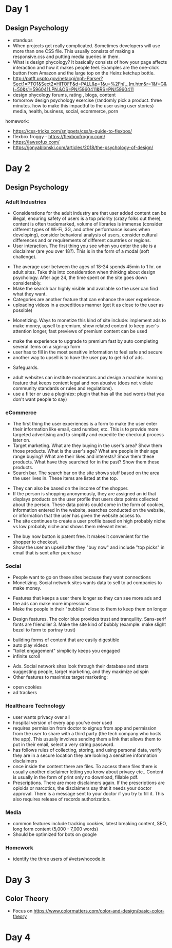 # Day 1
## Design Psychology
- standups 
- When projects get really complicated. Sometimes developers will use more than one CSS file. This usually consists of making a responsive.css and putting media queries in them. 
- What is design phycology? It basically consists of how your page affects interaction and how it makes people feel. Examples are the one-click button from Amazon and the large top on the Heinz ketchup bottle. 
- http://patft.uspto.gov/netacgi/nph-Parser?Sect1=PTO1&Sect2=HITOFF&d=PALL&p=1&u=%2Fn[…]m.htm&r=1&f=G&l=50&s1=5960411.PN.&OS=PN/5960411&RS=PN/5960411
- design phycology forums, rating , blogs, content
- tomorrow design psychology exercise (randomly pick a product. three minutes. how to make this impactful to the user using user stories) media, health, business, social, ecommerce, porn

homework: 
- https://css-tricks.com/snippets/css/a-guide-to-flexbox/
- flexbox froggy - https://flexboxfroggy.com/
- https://lawsofux.com/
- https://jonyablonski.com/articles/2018/the-psychology-of-design/

# Day 2
## Design Psychology 
### Adult Industries 
- Considerations for the adult industry are that user added content can be illegal, ensuring safety of users is a top priority (crazy folks out there), content is often trademarked, volume of libraries is immense (consider different types of Wi-Fi, 3G, and other performance issues when developing), consider behavioral analysis of users, consider cultural differences and or requirements of different countries or regions. 
- User interaction. The first thing you see when you enter the site is a disclaimer (are you over 18?). This is in the form of a modal (soft challenge). 
* The average user between the ages of 18-24 spends 45min to 1 hr. on adult sites. Take this into consideration when thinking about design psychology. After age 24, the time spent on the site goes down considerably. 
* Make the search bar highly visible and available so the user can find what they want.
* Categories are another feature that can enhance the user experience. 
* uploading videos in a expeditious manner (get it as close to the user as possible) <ol>
- Monetizing. Ways to monetize this kind of site include: implement ads to make money, upsell to premium, show related content to keep user's attention longer, fast previews of premium content can be used
* make the experience to upgrade to premium fast by auto completing several items on a sign-up form
* user has to fill in the most sensitive information to feel safe and secure
* another way to upsell is to have the user pay to get rid of ads. 
- Safeguards. 
* adult websites can institute moderators and design a machine learning feature that keeps content legal and non abusive (does not violate community standards or rules and regulations).
* use a filter or use a plugin(ex: plugin that has all the bad words that you don't want people to say)

### eCommerce 
- The first thing the user experiences is a form to make the user enter their information like email, card number, etc. This is to provide more targeted advertising and to simplify and expedite the checkout process later on. 
- Target marketing. What are they buying in the user's area? Show them those products.  What is the user's age? What are people in their age range buying? What are their likes and interests? Show them these products. What have they searched for in the past? Show them these products.
- Search bar. The search bar on the site shows stuff based on the area the user lives in. These items are listed at the top.
* They can also be based on the income of the shopper.
* If the person is shopping anonymously, they are assigned an id that displays products on the user profile that users data points collected about the person. These data points could come in the form of cookies, information entered in the website, searches conducted on the website, or information that the user has given the website access to.
* The site continues to create a user profile based on high probably niche vs low probably niche and shows them relevant items.
- The buy now button is patent free. It makes it convenient for the shopper to checkout.  
- Show the user an upsell after they "buy now" and include "top picks" in email that is sent after purchase 

### Social
- People want to go on these sites because they want connections
- Monetizing. Social network sites wants data to sell to ad companies to make money. 
* Features that keeps a user there longer so they can see more ads and the ads can make more impressions
* Make the people in their "bubbles" close to them to keep them on longer
- Design features. The color blue provides trust and tranquility. Sans-serif fonts are friendlier 3. Make the site kind of bubbly (example: make slight bezel to form to portray trust)
* building forms of content that are easily digestible
* auto play videos
* "toilet engagement" simplicity keeps you engaged
* infinite scroll 
- Ads. Social network sites look through their database and starts suggesting people, target marketing, and they maximize ad spin 
- Other features to maximize target marketing: 
* open cookies
* ad trackers

### Healthcare Technology 
- user wants privacy over all
- hospital version of every app you've ever used
- requires permission from doctor to signup from app and permission from the user to share with a third party (the tech company who hosts the app). This usually involves sending them a link that allows them to put in their email, select a very string password.
- has follows rules of collecting, storing, and using personal data, verify they are in a secure location they are looking a sensitive information disclaimers
- once inside the content there are files. To access these files there is usually another disclaimer letting you know about privacy etc.. Content is usually in the form of print only no download, fillable pdf.
- Prescriptions. There are more disclaimers again. If the prescriptions are opioids or narcotics, the disclaimers say that it needs your doctor approval. There is a message sent to your doctor if you try to fill it.  This also requires release of records authorization. 

### Media 
- common features include tracking cookies, latest breaking content, SEO, long form content (5,000 - 7,000 words)
- Should be optimized for bots on google 

### Homework
- identify the three users of #vetswhocode.io

# Day 3
## Color Theory 
- Focus on https://www.colormatters.com/color-and-design/basic-color-theory

# Day 4




